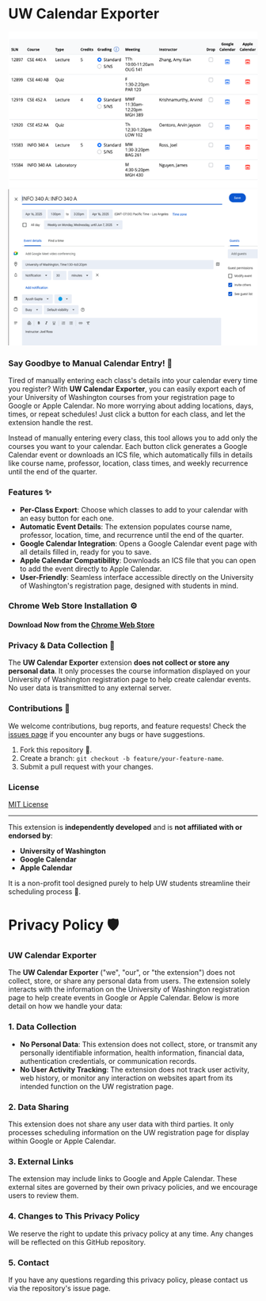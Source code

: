 # UW Calendar Exporter

![Demo](demo1.png)
![Demo](demo2.png)

### Say Goodbye to Manual Calendar Entry! 📅

Tired of manually entering each class's details into your calendar every time you register? With **UW Calendar Exporter**, you can easily export each of your University of Washington courses from your registration page to Google or Apple Calendar. No more worrying about adding locations, days, times, or repeat schedules! Just click a button for each class, and let the extension handle the rest.

Instead of manually entering every class, this tool allows you to add only the courses you want to your calendar. Each button click generates a Google Calendar event or downloads an ICS file, which automatically fills in details like course name, professor, location, class times, and weekly recurrence until the end of the quarter.

### Features ✨

- **Per-Class Export**: Choose which classes to add to your calendar with an easy button for each one.
- **Automatic Event Details**: The extension populates course name, professor, location, time, and recurrence until the end of the quarter.
- **Google Calendar Integration**: Opens a Google Calendar event page with all details filled in, ready for you to save.
- **Apple Calendar Compatibility**: Downloads an ICS file that you can open to add the event directly to Apple Calendar.
- **User-Friendly**: Seamless interface accessible directly on the University of Washington's registration page, designed with students in mind.

### Chrome Web Store Installation ⚙️

#### Download Now from the [Chrome Web Store](#)

### Privacy & Data Collection 🔐

The **UW Calendar Exporter** extension **does not collect or store any personal data**. It only processes the course information displayed on your University of Washington registration page to help create calendar events. No user data is transmitted to any external server.

### Contributions 🤝

We welcome contributions, bug reports, and feature requests! Check the [issues page](https://github.com/your-username/uw-calendar-exporter/issues) if you encounter any bugs or have suggestions.

1. Fork this repository 🍴.
2. Create a branch: `git checkout -b feature/your-feature-name`.
3. Submit a pull request with your changes.

### License

[MIT License](LICENSE)

---

This extension is **independently developed** and is **not affiliated with or endorsed by**:
- **University of Washington**
- **Google Calendar**
- **Apple Calendar**

It is a non-profit tool designed purely to help UW students streamline their scheduling process 📘.

# Privacy Policy 🛡️

### UW Calendar Exporter

The **UW Calendar Exporter** ("we", "our", or "the extension") does not collect, store, or share any personal data from users. The extension solely interacts with the information on the University of Washington registration page to help create events in Google or Apple Calendar. Below is more detail on how we handle your data:

### 1. **Data Collection** 
- **No Personal Data**: This extension does not collect, store, or transmit any personally identifiable information, health information, financial data, authentication credentials, or communication records.
- **No User Activity Tracking**: The extension does not track user activity, web history, or monitor any interaction on websites apart from its intended function on the UW registration page.

### 2. **Data Sharing** 
This extension does not share any user data with third parties. It only processes scheduling information on the UW registration page for display within Google or Apple Calendar.

### 3. **External Links** 
The extension may include links to Google and Apple Calendar. These external sites are governed by their own privacy policies, and we encourage users to review them.

### 4. **Changes to This Privacy Policy** 
We reserve the right to update this privacy policy at any time. Any changes will be reflected on this GitHub repository.

### 5. **Contact** 
If you have any questions regarding this privacy policy, please contact us via the repository's issue page.
